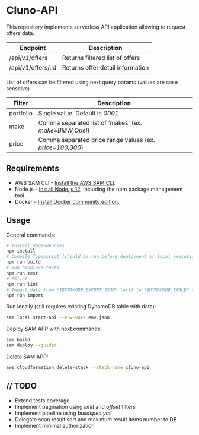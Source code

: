 # Cluno-API

This repository implements serverless API application allowing to request offers data.

|Endpoint          |Description                     |
|------------------|--------------------------------|
|/api/v1/offers    |Returns filtered list of offers |
|/api/v1/offers/:id|Returns offer detail information|

List of offers can be filtered using next query params (values are case sensitive)

|Filter   |Description                                             |
|---------|--------------------------------------------------------|
|portfolio|Single value. Default is *0001*                         |
|make     |Comma separated list of 'makes' (ex. *make=BMW,Opel*)   |
|price    |Comma separated price range values (ex. *price=100,300*)|

## Requirements

* AWS SAM CLI - [Install the AWS SAM CLI](https://docs.aws.amazon.com/serverless-application-model/latest/developerguide/serverless-sam-cli-install.html).
* Node.js - [Install Node.js 12](https://nodejs.org/en/), including the npm package management tool.
* Docker - [Install Docker community edition](https://hub.docker.com/search/?type=edition&offering=community).

## Usage

General commands:

```bash
# Install dependencies
npm install
# Compile Typescript (should be run before deployment or local execution of API)
npm run build
# Run handlers tests
npm run test
# ESlint
npm run lint
# Import data from *$DYNAMODB_EXPORT_JSON* (url) to *$DYNAMODB_TABLE* (default: *cluno-api-offers*)
npm run import
```

Run locally (still requires existing DynamoDB table with data):

```bash
sam local start-api --env-vars env.json
```

Deploy SAM APP with next commands:

```bash
sam build
sam deploy --guided
```

Delete SAM APP:

```bash
aws cloudformation delete-stack --stack-name cluno-api
```

## // TODO

- Extend tests coverage
- Implement pagination using *limit* and *offset* filters
- Implement pipeline using *buildspec.yml*
- Delegate scan result sort and maximum result items number to DB
- Implement minimal authorization
